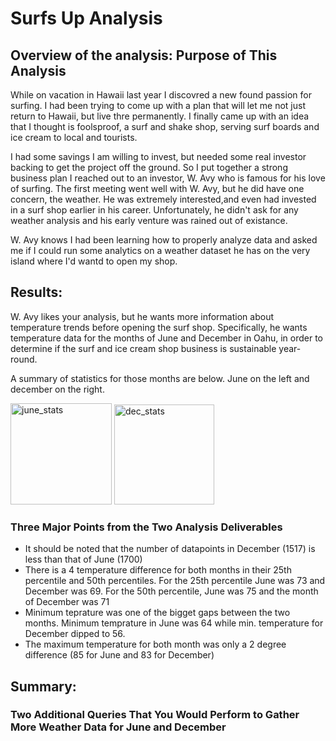 # Surfs Up Analysis
## Overview of the analysis: Purpose of This Analysis

While on vacation in Hawaii last year I discovred a new found passion for surfing. I had been trying to come up with a plan that will let me not just return to Hawaii, but live thre permanently. I finally came up with an idea that I thought is foolsproof, a surf and shake shop, serving surf boards and ice cream to local and tourists. 

I had some savings I am willing to invest, but needed some real investor backing to get the project off the ground. So I put together a strong business plan I reached out to an investor, W. Avy who is famous for his love of surfing. The first meeting went well with W. Avy, but he did have one concern, the weather. He was extremely interested,and even had invested in a surf shop earlier in his career. Unfortunately, he didn't ask for any weather analysis and his early venture was rained out of existance. 

W. Avy knows I had been learning how to properly analyze data and asked me if I could run some analytics on a weather dataset he has on the very island where I'd wantd to open my shop.


## Results: 

W. Avy likes your analysis, but he wants more information about temperature trends before opening the surf shop. Specifically, he wants temperature data for the months of June and December in Oahu, in order to determine if the surf and ice cream shop business is sustainable year-round.

A summary of statistics for those months are below. June on the left and december on the right.

<img width="162" alt="june_stats" src="https://user-images.githubusercontent.com/102890151/171055643-b92034c8-5bb9-46a0-8503-e1c21b5c5124.png"> <img width="160" alt="dec_stats" src="https://user-images.githubusercontent.com/102890151/171055652-78c74b8e-f900-47c3-9685-cc8aff243e00.png">

### Three Major Points from the Two Analysis Deliverables

* It should be noted that the number of datapoints in December (1517) is less than that of June (1700)
* There is a 4 temperature difference for both months in their 25th percentile and 50th percentiles. For the 25th percentile June was 73 and December was 69. For the 50th percentile, June was 75 and the month of December was 71
* Minimum teprature was one of the bigget gaps between the two months. Minimum temprature in June was 64 while min. temperature for December dipped to 56.
* The maximum temperature for both month was only a 2 degree difference (85 for June and 83 for December)

## Summary: 


### Two Additional Queries That You Would Perform to Gather More Weather Data for June and December
